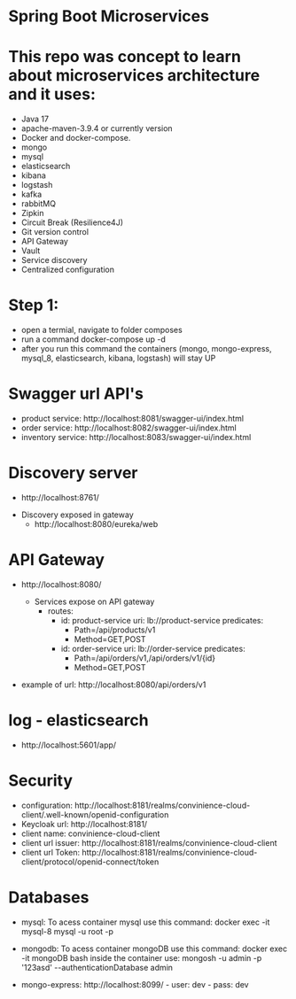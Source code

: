 # Spring Boot Microservices

# This repo was concept to learn about microservices architecture and it uses:
- Java 17
- apache-maven-3.9.4 or currently version
- Docker and docker-compose.
- mongo
- mysql
- elasticsearch 
- kibana
- logstash
- kafka
- rabbitMQ
- Zipkin
- Circuit Break (Resilience4J)
- Git version control
- API Gateway
- Vault
- Service discovery
- Centralized configuration



# Step 1:
  - open a termial, navigate to folder composes
  - run a command docker-compose up -d
  - after you run this command the containers (mongo, mongo-express, mysql_8, elasticsearch, kibana, logstash) will stay UP


# Swagger url API's
- product service: http://localhost:8081/swagger-ui/index.html
- order service: http://localhost:8082/swagger-ui/index.html
- inventory service: http://localhost:8083/swagger-ui/index.html


# Discovery server
- http://localhost:8761/

* Discovery exposed in gateway 
    - http://localhost:8080/eureka/web

# API Gateway
- http://localhost:8080/

  - Services expose on API gateway
    * routes:
      - id: product-service
        uri: lb://product-service
        predicates:
        - Path=/api/products/v1
        - Method=GET,POST
      - id: order-service
        uri: lb://order-service
        predicates:
        - Path=/api/orders/v1,/api/orders/v1/{id}
        - Method=GET,POST

- example of url: http://localhost:8080/api/orders/v1


# log - elasticsearch
- http://localhost:5601/app/


# Security
- configuration: http://localhost:8181/realms/convinience-cloud-client/.well-known/openid-configuration
- Keycloak url: http://localhost:8181/
- client name: convinience-cloud-client
- client url issuer: http://localhost:8181/realms/convinience-cloud-client
- client url Token: http://localhost:8181/realms/convinience-cloud-client/protocol/openid-connect/token

# Databases

- mysql:
    To acess container mysql use this command: docker exec -it mysql-8 mysql -u root -p

- mongodb:
    To acess container mongoDB use this command: docker exec -it mongoDB bash
    inside the container use: mongosh -u admin -p '123asd' --authenticationDatabase admin

- mongo-express: http://localhost:8099/
        - user: dev
        - pass: dev
